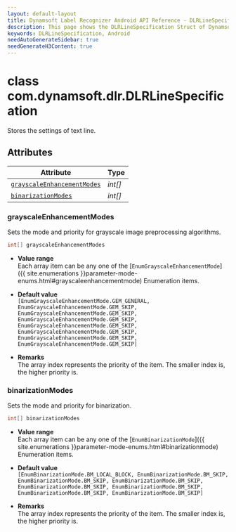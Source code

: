 ```yaml
---
layout: default-layout
title: Dynamsoft Label Recognizer Android API Reference - DLRLineSpecification Struct
description: This page shows the DLRLineSpecification Struct of Dynamsoft Label Recognizer for Android SDK.
keywords: DLRLineSpecification, Android
needAutoGenerateSidebar: true
needGenerateH3Content: true
---
```



# class com.dynamsoft.dlr.DLRLineSpecification
Stores the settings of text line.

## Attributes
  
| Attribute | Type |
|---------- | ---- |
| [`grayscaleEnhancementModes`](#grayscaleenhancementmodes) | *int\[\]* | 
| [`binarizationModes`](#binarizationmodes) | *int\[\]*  |


### grayscaleEnhancementModes
Sets the mode and priority for grayscale image preprocessing algorithms.

```java
int[] grayscaleEnhancementModes
```

- **Value range**  
   Each array item can be any one of the [`EnumGrayscaleEnhancementMode`]({{ site.enumerations }}parameter-mode-enums.html#grayscaleenhancementmode) Enumeration items.  
     
- **Default value**  
   `[EnumGrayscaleEnhancementMode.GEM_GENERAL, EnumGrayscaleEnhancementMode.GEM_SKIP, EnumGrayscaleEnhancementMode.GEM_SKIP, EnumGrayscaleEnhancementMode.GEM_SKIP, EnumGrayscaleEnhancementMode.GEM_SKIP, EnumGrayscaleEnhancementMode.GEM_SKIP, EnumGrayscaleEnhancementMode.GEM_SKIP, EnumGrayscaleEnhancementMode.GEM_SKIP]`  
     
- **Remarks**  
   The array index represents the priority of the item. The smaller index is, the higher priority is.



### binarizationModes
Sets the mode and priority for binarization.

```java
int[] binarizationModes
```

- **Value range**   
    Each array item can be any one of the [`EnumBinarizationMode`]({{ site.enumerations }}parameter-mode-enums.html#binarizationmode) Enumeration items.
      
- **Default value**   
    `[EnumBinarizationMode.BM_LOCAL_BLOCK, EnumBinarizationMode.BM_SKIP, EnumBinarizationMode.BM_SKIP, EnumBinarizationMode.BM_SKIP, EnumBinarizationMode.BM_SKIP, EnumBinarizationMode.BM_SKIP, EnumBinarizationMode.BM_SKIP, EnumBinarizationMode.BM_SKIP]`
    
- **Remarks**   
    The array index represents the priority of the item. The smaller index is, the higher priority is.